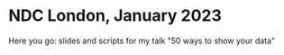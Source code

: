 # NDC London, January 2023

Here you go: slides and scripts for my talk "50 ways to show your data"
